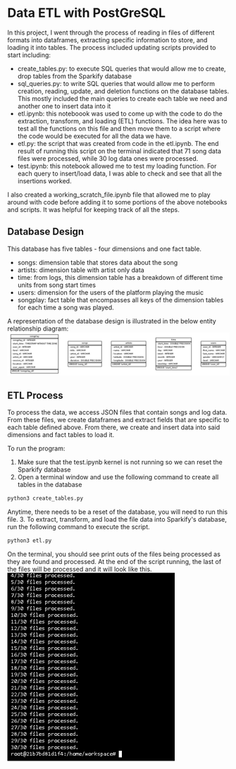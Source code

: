 # Data ETL with PostGreSQL

In this project, I went through the process of reading in files of different formats into dataframes, extracting specific information to store, and loading it into tables. The process included updating scripts provided to start including:

- create_tables.py: to execute SQL queries that would allow me to create, drop tables from the Sparkify database
- sql_queries.py: to write SQL queries that would allow me to perform creation, reading, update, and deletion functions on the database tables. This mostly included the main queries to create each table we need and another one to insert data into it
- etl.ipynb: this noteboook was used to come up with the code to do the extraction, transform, and loading (ETL) functions. The idea here was to test all the functions on this file and then move them to a script where the code would be executed for all the data we have.
- etl.py: the script that was created from code in the etl.ipynb. The end result of running this script on the terminal indicated that 71 song data files were processed, while 30 log data ones were processed.
- test.ipynb: this notebook allowed me to test my loading function. For each query to insert/load data, I was able to check and see that all the insertions worked.

I also created a working_scratch_file.ipynb file that allowed me to play around with code before adding it to some portions of the above notebooks and scripts. It was helpful for keeping track of all the steps.

## Database Design

This database has five tables - four dimensions and one fact table.

- songs: dimension table that stores data about the song
- artists: dimension table with artist only data
- time: from logs, this dimension table has a breakdown of different time units from song start times
- users: dimension for the users of the platform playing the music
- songplay: fact table that encompasses all keys of the dimension tables for each time a song was played.

A representation of the database design is illustrated in the below entity relationship diagram:
![a screenshot of the database design diagram](sparkifydb_erd.png)

## ETL Process

To process the data, we access JSON files that contain songs and log data. From these files, we create dataframes and extract fields that are specific to each table defined above. From there, we create and insert data into said dimensions and fact tables to load it.

To run the program:

1. Make sure that the test.ipynb kernel is not running so we can reset the Sparkify database
2. Open a terminal window and use the following command to create all tables in the database

```sh
python3 create_tables.py
```

  Anytime, there needs to be a reset of the database, you will need to run this file.
3. To extract, transform, and load the file data into Sparkify's database, run the following command to execute the script.

```sh
python3 etl.py
```

  On the terminal, you should see print outs of the files being processed as they are found and processed. At the end of the script running, the last of the files will be processed and it will look like this.
  ![a screenshot of the end of the commands running in the terminal](terminal_complete.png)
